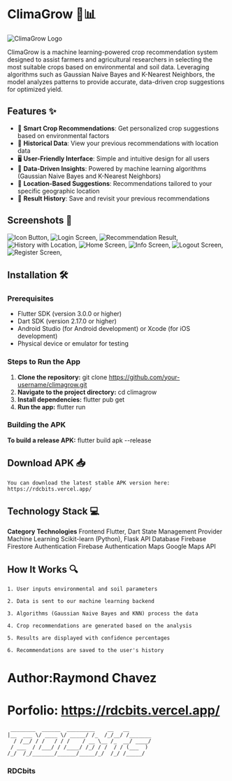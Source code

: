 # ClimaGrow 🌱📊

![ClimaGrow Logo](public/climagrow_logo.svg)

ClimaGrow is a machine learning-powered crop recommendation system designed to assist farmers and agricultural researchers in selecting the most suitable crops based on environmental and soil data. Leveraging algorithms such as Gaussian Naive Bayes and K-Nearest Neighbors, the model analyzes patterns to provide accurate, data-driven crop suggestions for optimized yield.

## Features ✨

- 🌾 **Smart Crop Recommendations**: Get personalized crop suggestions based on environmental factors
- 📅 **Historical Data**: View your previous recommendations with location data
- 🖥️ **User-Friendly Interface**: Simple and intuitive design for all users
- 🤖 **Data-Driven Insights**: Powered by machine learning algorithms (Gaussian Naive Bayes and K-Nearest Neighbors)
- 📍 **Location-Based Suggestions**: Recommendations tailored to your specific geographic location
- 🔄 **Result History**: Save and revisit your previous recommendations

## Screenshots 📱
![Icon Button](public/screenshot/screenshot1.jpg),
![Login Screen](public/screenshot/screenshot2.jpg),
![Recommendation Result](public/screenshot/screenshot3.jpg),
![History with Location](public/screenshot/screenshot4.jpg),
![Home Screen](public/screenshot/screenshot5.jpg),
![Info Screen](public/screenshot/screenshot6.jpg),
![Logout Screen](public/screenshot/screenshot7.jpg),
![Register Screen](public/screenshot/screenshot8.jpg),

## Installation 🛠️

### Prerequisites
- Flutter SDK (version 3.0.0 or higher)
- Dart SDK (version 2.17.0 or higher)
- Android Studio (for Android development) or Xcode (for iOS development)
- Physical device or emulator for testing

### Steps to Run the App
1. **Clone the repository:**
    git clone https://github.com/your-username/climagrow.git
2. **Navigate to the project directory:**
    cd climagrow
3. **Install dependencies:**
    flutter pub get
4. **Run the app:**
    flutter run

### Building the APK
**To build a release APK:**
    flutter build apk --release

## Download APK 📥
    You can download the latest stable APK version here:
    https://rdcbits.vercel.app/

## Technology Stack 💻

**Category**	**Technologies**
Frontend	Flutter, Dart
State Management	Provider
Machine Learning	Scikit-learn (Python), Flask API
Database	Firebase Firestore
Authentication	Firebase Authentication
Maps	Google Maps API

## How It Works 🔍
    1. User inputs environmental and soil parameters

    2. Data is sent to our machine learning backend

    3. Algorithms (Gaussian Naive Bayes and KNN) process the data

    4. Crop recommendations are generated based on the analysis

    5. Results are displayed with confidence percentages

    6. Recommendations are saved to the user's history


# Author:Raymond Chavez
# Porfolio: https://rdcbits.vercel.app/

     ________  ______  _________    __   __   
    |__  ___ \/ ____ \/ _____/ /_  /_/__/ /_______
      / /__/ / /   / / /    / __ \__ /_  __/ ____/
     / ___  / /___/ / /____/ /_/ / /  / / (___  )
    /_/  /_/_______/______/_____/_/  /_/ /_____/

### RDCbits
